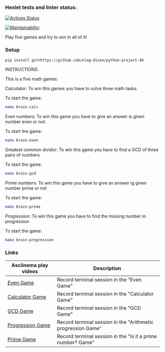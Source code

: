 ### Hexlet tests and linter status:
[![Actions Status](https://github.com/oleg-dixon/python-project-49/actions/workflows/hexlet-check.yml/badge.svg)](https://github.com/oleg-dixon/python-project-49/actions)

[![Maintainability](https://api.codeclimate.com/v1/badges/923afbd26cc1af465384/maintainability)](https://codeclimate.com/github/oleg-dixon/python-project-49/maintainability)

Play five games and try to win in all of it!

### Setup

```bash
pip install git+https://github.com/oleg-dixon/python-project-49
```

INSTRUCTIONS:

This is a five math games:

Calculator:
To win this games you have to solve three math tasks.

To start the game:
```bash
make brain-calc
```

Even numbers: 
To win this game you have to give an answer is given number even or not.

To start the game:
```bash
make brain-even
```

Greatest common dividor: 
To win this game you have to find a GCD of three pairs of numbers

To start the game:
```bash
make brain-gcd
```

Prime numbers: 
To win this game you have to give an answer ig given number prime or not

To start the game:
```bash
make brain-prime
```

Progression: 
To win this game you have to find the missing number in progression

To start the game:
```bash
make brain-progression
```

### Links

| Asciinema play videos                                                  | Description                                             |
|------------------------------------------------------------------------|---------------------------------------------------------|
| [Even Game](https://asciinema.org/a/Dk9UmLfKFdNlzgZMA6SBFg7nm)    | Record terminal session in the "Even Game" |
| [Calculator Game](https://asciinema.org/a/QTkKcgnDpcgDrpgar1sbvzCYW)    | Record terminal session in the "Calculator Game" |
| [GCD Game](https://asciinema.org/a/MVQjqLMNazdnnUqtgQYkPkusp)     | Record terminal session in the "GCD Game" |
| [Progression Game](https://asciinema.org/a/Cys7EA2mL8zwQRJNXdLPIB8AD) | Record terminal session in the "Arithmetic progression Game" |
| [Prime Game](https://asciinema.org/a/1oUAJ1vSz8GoMTexZRwZwRuDB) | Record terminal session in the "Is it a prime number? Game" |
